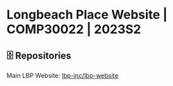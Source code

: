 # Longbeach Place Website | COMP30022 | 2023S2

## 🗄️ Repositories
Main LBP Website: [lbp-inc/lbp-website](https://github.com/lbp-inc/lbp-website)<br>
